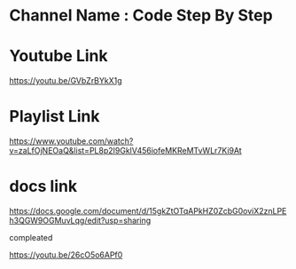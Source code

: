 # Channel Name :  Code Step By Step

# Youtube Link
https://youtu.be/GVbZrBYkX1g

# Playlist Link
https://www.youtube.com/watch?v=zaLfOjNEOaQ&list=PL8p2I9GklV456iofeMKReMTvWLr7Ki9At

# docs link
https://docs.google.com/document/d/15gkZtOTqAPkHZ0ZcbG0oviX2znLPEh3QGW9OGMuvLqg/edit?usp=sharing

compleated 
<!-- node js playlist 45 need to start  -->

https://youtu.be/26cO5o6APf0
